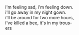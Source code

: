 i'm feeling sad, i'm feeling down.  
i'll go away in my night gown.  
i'll be around for two more hours,  
i've killed a bee, it's in my trous-  
ers
